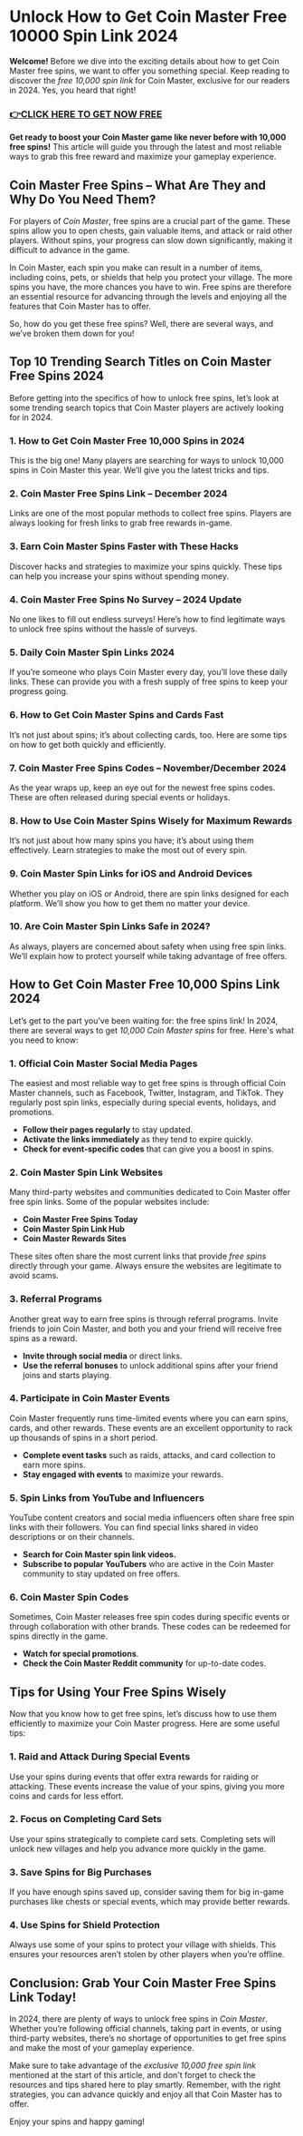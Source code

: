 # Unlock How to Get Coin Master Free 10000 Spin Link 2024

**Welcome!** Before we dive into the exciting details about how to get Coin Master free spins, we want to offer you something special. Keep reading to discover the *free 10,000 spin link* for Coin Master, exclusive for our readers in 2024. Yes, you heard that right!

### [👉CLICK HERE TO GET NOW FREE](https://jackmarkjr.github.io/spins/)

**Get ready to boost your Coin Master game like never before with 10,000 free spins!** This article will guide you through the latest and most reliable ways to grab this free reward and maximize your gameplay experience.

## Coin Master Free Spins – What Are They and Why Do You Need Them?

For players of *Coin Master*, free spins are a crucial part of the game. These spins allow you to open chests, gain valuable items, and attack or raid other players. Without spins, your progress can slow down significantly, making it difficult to advance in the game.

In Coin Master, each spin you make can result in a number of items, including coins, pets, or shields that help you protect your village. The more spins you have, the more chances you have to win. Free spins are therefore an essential resource for advancing through the levels and enjoying all the features that Coin Master has to offer.

So, how do you get these free spins? Well, there are several ways, and we’ve broken them down for you!

## Top 10 Trending Search Titles on Coin Master Free Spins 2024

Before getting into the specifics of how to unlock free spins, let’s look at some trending search topics that Coin Master players are actively looking for in 2024.

### 1. **How to Get Coin Master Free 10,000 Spins in 2024**
This is the big one! Many players are searching for ways to unlock 10,000 spins in Coin Master this year. We’ll give you the latest tricks and tips.

### 2. **Coin Master Free Spins Link – December 2024**
Links are one of the most popular methods to collect free spins. Players are always looking for fresh links to grab free rewards in-game.

### 3. **Earn Coin Master Spins Faster with These Hacks**
Discover hacks and strategies to maximize your spins quickly. These tips can help you increase your spins without spending money.

### 4. **Coin Master Free Spins No Survey – 2024 Update**
No one likes to fill out endless surveys! Here’s how to find legitimate ways to unlock free spins without the hassle of surveys.

### 5. **Daily Coin Master Spin Links 2024**
If you’re someone who plays Coin Master every day, you’ll love these daily links. These can provide you with a fresh supply of free spins to keep your progress going.

### 6. **How to Get Coin Master Spins and Cards Fast**
It’s not just about spins; it’s about collecting cards, too. Here are some tips on how to get both quickly and efficiently.

### 7. **Coin Master Free Spins Codes – November/December 2024**
As the year wraps up, keep an eye out for the newest free spins codes. These are often released during special events or holidays.

### 8. **How to Use Coin Master Spins Wisely for Maximum Rewards**
It’s not just about how many spins you have; it’s about using them effectively. Learn strategies to make the most out of every spin.

### 9. **Coin Master Spin Links for iOS and Android Devices**
Whether you play on iOS or Android, there are spin links designed for each platform. We’ll show you how to get them no matter your device.

### 10. **Are Coin Master Spin Links Safe in 2024?**
As always, players are concerned about safety when using free spin links. We’ll explain how to protect yourself while taking advantage of free offers.

## How to Get Coin Master Free 10,000 Spins Link 2024

Let’s get to the part you've been waiting for: the free spins link! In 2024, there are several ways to get *10,000 Coin Master spins* for free. Here's what you need to know:

### 1. **Official Coin Master Social Media Pages**
The easiest and most reliable way to get free spins is through official Coin Master channels, such as Facebook, Twitter, Instagram, and TikTok. They regularly post spin links, especially during special events, holidays, and promotions.

- **Follow their pages regularly** to stay updated.
- **Activate the links immediately** as they tend to expire quickly.
- **Check for event-specific codes** that can give you a boost in spins.

### 2. **Coin Master Spin Link Websites**
Many third-party websites and communities dedicated to Coin Master offer free spin links. Some of the popular websites include:
- **Coin Master Free Spins Today**
- **Coin Master Spin Link Hub**
- **Coin Master Rewards Sites**

These sites often share the most current links that provide *free spins* directly through your game. Always ensure the websites are legitimate to avoid scams.

### 3. **Referral Programs**
Another great way to earn free spins is through referral programs. Invite friends to join Coin Master, and both you and your friend will receive free spins as a reward.

- **Invite through social media** or direct links.
- **Use the referral bonuses** to unlock additional spins after your friend joins and starts playing.

### 4. **Participate in Coin Master Events**
Coin Master frequently runs time-limited events where you can earn spins, cards, and other rewards. These events are an excellent opportunity to rack up thousands of spins in a short period.

- **Complete event tasks** such as raids, attacks, and card collection to earn more spins.
- **Stay engaged with events** to maximize your rewards.

### 5. **Spin Links from YouTube and Influencers**
YouTube content creators and social media influencers often share free spin links with their followers. You can find special links shared in video descriptions or on their channels.

- **Search for Coin Master spin link videos.**
- **Subscribe to popular YouTubers** who are active in the Coin Master community to stay updated on free offers.

### 6. **Coin Master Spin Codes**
Sometimes, Coin Master releases free spin codes during specific events or through collaboration with other brands. These codes can be redeemed for spins directly in the game.

- **Watch for special promotions**.
- **Check the Coin Master Reddit community** for up-to-date codes.

## Tips for Using Your Free Spins Wisely

Now that you know how to get free spins, let’s discuss how to use them efficiently to maximize your Coin Master progress. Here are some useful tips:

### 1. **Raid and Attack During Special Events**
Use your spins during events that offer extra rewards for raiding or attacking. These events increase the value of your spins, giving you more coins and cards for less effort.

### 2. **Focus on Completing Card Sets**
Use your spins strategically to complete card sets. Completing sets will unlock new villages and help you advance more quickly in the game.

### 3. **Save Spins for Big Purchases**
If you have enough spins saved up, consider saving them for big in-game purchases like chests or special events, which may provide better rewards.

### 4. **Use Spins for Shield Protection**
Always use some of your spins to protect your village with shields. This ensures your resources aren’t stolen by other players when you’re offline.

## Conclusion: Grab Your Coin Master Free Spins Link Today!

In 2024, there are plenty of ways to unlock free spins in *Coin Master*. Whether you’re following official channels, taking part in events, or using third-party websites, there’s no shortage of opportunities to get free spins and make the most of your gameplay experience.

Make sure to take advantage of the *exclusive 10,000 free spin link* mentioned at the start of this article, and don't forget to check the resources and tips shared here to play smartly. Remember, with the right strategies, you can advance quickly and enjoy all that Coin Master has to offer.

Enjoy your spins and happy gaming!
